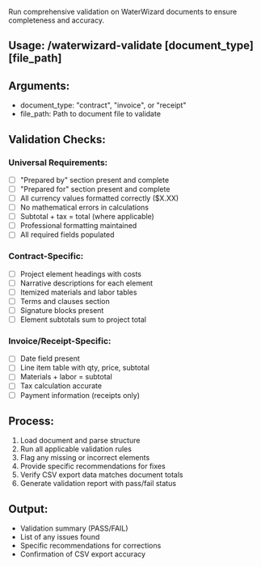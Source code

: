 Run comprehensive validation on WaterWizard documents to ensure completeness and accuracy.

## Usage: /waterwizard-validate [document_type] [file_path]

## Arguments:
- document_type: "contract", "invoice", or "receipt"
- file_path: Path to document file to validate

## Validation Checks:

### Universal Requirements:
- [ ] "Prepared by" section present and complete
- [ ] "Prepared for" section present and complete  
- [ ] All currency values formatted correctly ($X.XX)
- [ ] No mathematical errors in calculations
- [ ] Subtotal + tax = total (where applicable)
- [ ] Professional formatting maintained
- [ ] All required fields populated

### Contract-Specific:
- [ ] Project element headings with costs
- [ ] Narrative descriptions for each element
- [ ] Itemized materials and labor tables
- [ ] Terms and clauses section
- [ ] Signature blocks present
- [ ] Element subtotals sum to project total

### Invoice/Receipt-Specific:
- [ ] Date field present
- [ ] Line item table with qty, price, subtotal
- [ ] Materials + labor = subtotal
- [ ] Tax calculation accurate
- [ ] Payment information (receipts only)

## Process:
1. Load document and parse structure
2. Run all applicable validation rules
3. Flag any missing or incorrect elements
4. Provide specific recommendations for fixes
5. Verify CSV export data matches document totals
6. Generate validation report with pass/fail status

## Output:
- Validation summary (PASS/FAIL)
- List of any issues found
- Specific recommendations for corrections
- Confirmation of CSV export accuracy